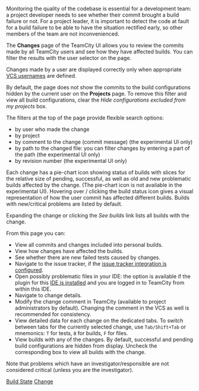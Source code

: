 [//]: # (title: Viewing User Changes in Builds)
[//]: # (auxiliary-id: Viewing User Changes in Builds;Viewing Your Changes)

Monitoring the quality of the codebase is essential for a development team: a project developer needs to see whether their commit brought a build failure or not. For a project leader, it is important to detect the code at fault for a build failure to be able to have the situation rectified early, so other members of the team are not inconvenienced.

The __Changes__ page of the TeamCity UI allows you to review the commits made by all TeamCity users and see how they have affected builds. You can filter the results with the user selector on the page.

Changes made by a user are displayed correctly only when appropriate [VCS usernames](creating-and-managing-users.md#VCS+Usernames) are defined.

By default, the page does not show the commits to the build configurations hidden by the current user on the **Projects** page. To remove this filter and view all build configurations, clear the _Hide configurations excluded from my projects_ box.

The filters at the top of the page provide flexible search options: 
- by user who made the change
- by project 
- by comment to the change (commit message) (the experimental UI only)
- by path to the changed file: you can filter changes by entering a part of the path (the experimental UI only)
- by revision number (the experimental UI only)

Each change has a pie-chart icon showing status of builds with slices for the relative size of pending, successful, as well as old and new problematic builds affected by the change. (The pie-chart icon is not available in the experimental UI). Hovering over / clicking the build status icon gives a visual representation of how the user commit has affected different builds. Builds with new/critical problems are listed by default.

Expanding the change or clicking the _See builds_ link lists all builds with the change. 

From this page you can:
* View all commits and changes included into personal builds.
* View how changes have affected the builds.
* See whether there are new failed tests caused by changes.
* Navigate to the issue tracker, if the [issue tracker integration is configured](integrating-teamcity-with-issue-tracker.md).
* Open possibly problematic files in your IDE: the option is available if the plugin for this [IDE is installed](installing-tools.md) and you are logged in to TeamCity from within this IDE.
* Navigate to change details.
* Modify the change comment in TeamCity (available to project administrators by default). Changing the comment in the VCS as well is recommended for consistency.
* View detailed data for each change on the dedicated tabs. To switch between tabs for the currently selected change, use `Tab/Shift+Tab` or mnemonics: `T` for tests, `B` for builds, `F` for files.
* View builds with any of the changes. By default, successful and pending build configurations are hidden from display. Uncheck the corresponding box to view all builds with the change.

Note that problems which have an investigator/responsible are not considered critical (unless you are the investigator).

 <seealso>
        <category ref="concepts">
            <a href="build-state.md">Build State</a>
            <a href="change.md">Change</a>
        </category>
</seealso>
